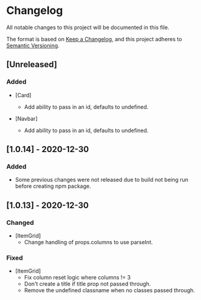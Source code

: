 # Changelog
All notable changes to this project will be documented in this file.

The format is based on [Keep a Changelog](https://keepachangelog.com/en/1.0.0/),
and this project adheres to [Semantic Versioning](https://semver.org/spec/v2.0.0.html).

## [Unreleased]
### Added

 - [Card]
   * Add ability to pass in an id, defaults to undefined.

 - [Navbar]
   * Add ability to pass in an id, defaults to undefined.

## [1.0.14] - 2020-12-30
### Added

 - Some previous changes were not released due to build not being run before creating npm package.

## [1.0.13] - 2020-12-30
### Changed

 - [ItemGrid]
   * Change handling of props.columns to use parseInt.

### Fixed

 - [ItemGrid] 
   * Fix column reset logic where columns != 3
   * Don't create a title if title prop not passed through.
   * Remove the undefined classname when no classes passed through.
